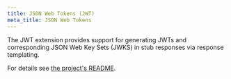 ```yaml
---
title: JSON Web Tokens (JWT)
meta_title: JSON Web Tokens
---
```


The JWT extension provides support for generating JWTs and corresponding JSON Web Key Sets (JWKS) in stub responses via response templating.

For details see [the project's README](https://github.com/wiremock/wiremock-jwt-extension/blob/main/README.md).